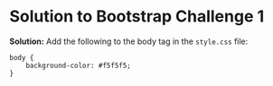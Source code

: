 # Solution to Bootstrap Challenge 1

**Solution:** Add the following to the body tag in the `style.css` file:

    body {
        background-color: #f5f5f5;
    }
